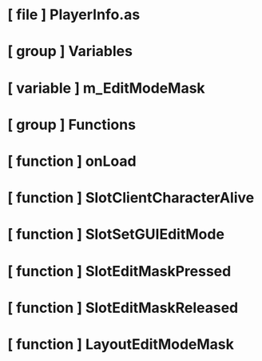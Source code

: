 # [ file ] PlayerInfo.as

# [ group ] Variables

# [ variable ] m_EditModeMask

# [ group ] Functions

# [ function ] onLoad

# [ function ] SlotClientCharacterAlive

# [ function ] SlotSetGUIEditMode

# [ function ] SlotEditMaskPressed

# [ function ] SlotEditMaskReleased

# [ function ] LayoutEditModeMask

